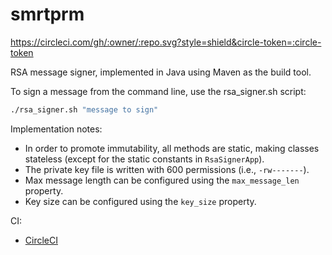 # smrtprm

https://circleci.com/gh/:owner/:repo.svg?style=shield&circle-token=:circle-token

RSA message signer, implemented in Java using Maven as the build tool.

To sign a message from the command line, use the rsa_signer.sh script:

```bash
./rsa_signer.sh "message to sign"
```

Implementation notes:

- In order to promote immutability, all methods are static, making classes stateless (except for the static constants
  in `RsaSignerApp`).
- The private key file is written with 600 permissions (i.e., `-rw-------`).
- Max message length can be configured using the `max_message_len` property.
- Key size can be configured using the `key_size` property.

CI:

- [CircleCI](https://circleci.com/gh/vbeffa/smrtprm/tree/master)

